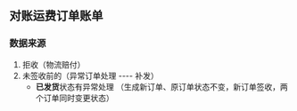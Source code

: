 ## 对账运费订单账单

### 数据来源

1. 拒收（物流赔付）
2. 未签收前的（异常订单处理 ---- 补发）
    - **已发货**状态有异常处理 （生成新订单、原订单状态不变，新订单签收，两个订单同时变更状态）

